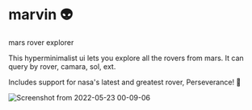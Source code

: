 # marvin 👽
mars rover explorer

This hyperminimalist ui lets you explore all the rovers from mars.
It can query by rover, camara, sol, ext.

Includes support for nasa's latest and greatest rover, Perseverance! 🤖

![Screenshot from 2022-05-23 00-09-06](https://user-images.githubusercontent.com/69979277/169741655-f30734d2-2b30-4de9-b64c-962f2fcd82d4.png)
